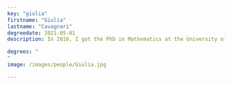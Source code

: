 ```yaml
---
key: "giulia"
firstname: "Giulia"
lastname: "Cavagnari"
degreedate: 2021-05-01
description: In 2016, I got the PhD in Mathematics at the University of Trento (Italy) under the supervision of Antonio Marigonda. From January to November 2017 I joined Benedetto Piccoli's lab as a postdoc. From November 2017 to December 2019, I was postdoc at the Department of Mathematics of the University of Pavia, under the supervision of Giuseppe Savaré. Since December 2019, I am an Assistant Professor (Joung Researcher- RTDa) in Mathematical Analysis at the Department of Mathematics of Politecnico di Milano, Milan (Italy) . My research is focused on evolution equations in Wasserstein spaces with applications in control theory.

degrees: "
"
image: /images/people/Giulia.jpg

---
```

